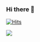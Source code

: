 ### Hi there 👋

[![Hits](https://hits.seeyoufarm.com/api/count/incr/badge.svg?url=https%3A%2F%2Fgithub.com%2FGHkar%2F&count_bg=%23B4B4B4&title_bg=%23B8A2DF&icon=angellist.svg&icon_color=%23E7E7E7&title=hits&edge_flat=false)](https://hits.seeyoufarm.com)

<a href="https://sites.google.com/site/computernetworklab/?pli=1" target="_blank"><img src="https://img.shields.io/badge/COMNET-B8A2DF&?style=flat&logo=blockchaindotcom&logoColor=white"/></a>


<!--
**GHkar/GHkar** is a ✨ _special_ ✨ repository because its `README.md` (this file) appears on your GitHub profile.
[![Facebook Badge](https://img.shields.io/badge/-Facebook-1877f2?logo=facebook&logoColor=white&link={페이스북 주소(url)})]({페이스북 주소(url)})


Here are some ideas to get you started:

- 🔭 I’m currently working on ...
- 🌱 I’m currently learning ...
- 👯 I’m looking to collaborate on ...
- 🤔 I’m looking for help with ...
- 💬 Ask me about ...
- 📫 How to reach me: ...
- 😄 Pronouns: ...
- ⚡ Fun fact: ...
-->

